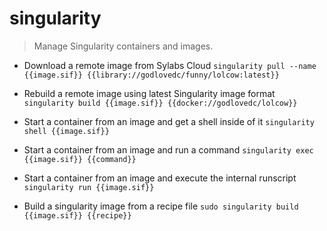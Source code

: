 # singularity
> Manage Singularity containers and images.

- Download a remote image from Sylabs Cloud
`singularity pull --name {{image.sif}} {{library://godlovedc/funny/lolcow:latest}}`

- Rebuild a remote image using latest Singularity image format
`singularity build {{image.sif}} {{docker://godlovedc/lolcow}}`

- Start a container from an image and get a shell inside of it
`singularity shell {{image.sif}}`

- Start a container from an image and run a command
`singularity exec {{image.sif}} {{command}}`

- Start a container from an image and execute the internal runscript
`singularity run {{image.sif}}`

- Build a singularity image from a recipe file
`sudo singularity build {{image.sif}} {{recipe}}`
